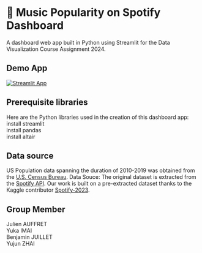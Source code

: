 # 🎵 Music Popularity on Spotify Dashboard
A dashboard web app built in Python using Streamlit for the Data Visualization Course Assignment 2024.
## Demo App

[![Streamlit App](https://static.streamlit.io/badges/streamlit_badge_black_white.svg)](https://datavisualization-musicpopularity-vizmaster.streamlit.app/)
 
## Prerequisite libraries
Here are the Python libraries used in the creation of this dashboard app: <br>
install streamlit<br>
install pandas<br>
install altair<br>

## Data source
US Population data spanning the duration of 2010-2019 was obtained from the [U.S. Census Bureau](https://www.census.gov/data/datasets/time-series/demo/popest/2010s-state-total.html).
Data Souce: The original dataset is extracted from the [Spotify API](https://developer.spotify.com/documentation/web-api). Our work is built on a pre-extracted dataset thanks to the Kaggle contributor [Spotify-2023](https://www.kaggle.com/datasets/nelgiriyewithana/top-spotify-songs-2023/data).

## Group Member
Julien AUFFRET<br>
Yuka IMAI<br>
Benjamin JUILLET <br>
Yujun ZHAI<br>

